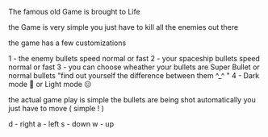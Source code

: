 The famous old Game is brought to Life

the Game is very simple you just have to kill all the enemies out there 

the game has a few customizations 

1 - the enemy bullets speed normal or fast 
2 - your spaceship bullets speed  normal  or fast
3 - you can choose wheather your bullets are Super Bullet or normal bullets "find out yourself the difference between them ^_^ "
4 - Dark mode 🥰 or Light mode 😖

the actual game play is simple the bullets are being shot automatically you just have to move ( simple ! )

d - right
a - left 
s - down 
w - up 
